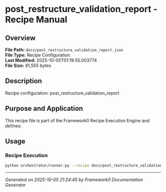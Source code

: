 # post_restructure_validation_report - Recipe Manual

## Overview
**File Path:** `docs/post_restructure_validation_report.json`  
**File Type:** Recipe Configuration  
**Last Modified:** 2025-10-05T01:19:55.003774  
**File Size:** 81,555 bytes  

## Description
Recipe configuration: post_restructure_validation_report

## Purpose and Application
This recipe file is part of the Framework0 Recipe Execution Engine and defines:

## Usage

### Recipe Execution
```bash
python orchestrator/runner.py --recipe docs/post_restructure_validation_report.json
```


---
*Generated on 2025-10-05 21:24:45 by Framework0 Documentation Generator*

